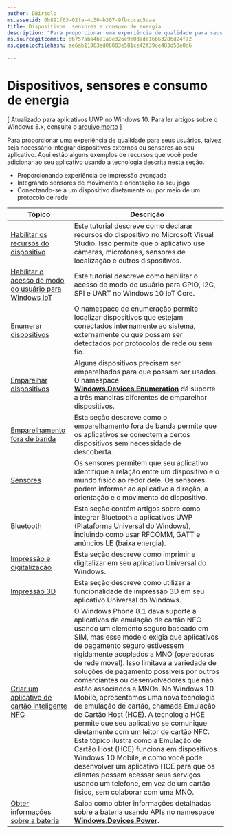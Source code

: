 ```yaml
---
author: DBirtolo
ms.assetid: 0b891f63-02fa-4c30-b307-9fbcccac5caa
title: Dispositivos, sensores e consumo de energia
description: "Para proporcionar uma experiência de qualidade para seus usuários, talvez seja necessário integrar dispositivos externos ou sensores ao seu aplicativo."
ms.sourcegitcommit: d6757aba4be1a9e326e9e0dade16663286d24f72
ms.openlocfilehash: ae6ab11963ed06083e581ce42f39ce483d53e0d6

---
```

# Dispositivos, sensores e consumo de energia

\[ Atualizado para aplicativos UWP no Windows 10. Para ler artigos sobre o Windows 8.x, consulte o [arquivo morto](http://go.microsoft.com/fwlink/p/?linkid=619132) \]

Para proporcionar uma experiência de qualidade para seus usuários, talvez seja necessário integrar dispositivos externos ou sensores ao seu aplicativo. Aqui estão alguns exemplos de recursos que você pode adicionar ao seu aplicativo usando a tecnologia descrita nesta seção.

-   Proporcionando experiência de impressão avançada
-   Integrando sensores de movimento e orientação ao seu jogo
-   Conectando-se a um dispositivo diretamente ou por meio de um protocolo de rede

| Tópico | Descrição |
|-------|-------------|
| [Habilitar os recursos do dispositivo](enable-device-capabilities.md) | Este tutorial descreve como declarar recursos do dispositivo no Microsoft Visual Studio. Isso permite que o aplicativo use câmeras, microfones, sensores de localização e outros dispositivos. | 
| [Habilitar o acesso de modo do usuário para Windows IoT](enable-usermode-access.md) | Este tutorial descreve como habilitar o acesso de modo do usuário para GPIO, I2C, SPI e UART no Windows 10 IoT Core. |
| [Enumerar dispositivos](enumerate-devices.md) | O namespace de enumeração permite localizar dispositivos que estejam conectados internamente ao sistema, externamente ou que possam ser detectados por protocolos de rede ou sem fio. |
| [Emparelhar dispositivos](pair-devices.md) | Alguns dispositivos precisam ser emparelhados para que possam ser usados. O namespace [<strong>Windows.Devices.Enumeration</strong>](https://msdn.microsoft.com/library/windows/apps/BR225459) dá suporte a três maneiras diferentes de emparelhar dispositivos. |
| [Emparelhamento fora de banda](out-of-band-pairing.md) | Esta seção descreve como o emparelhamento fora de banda permite que os aplicativos se conectem a certos dispositivos sem necessidade de descoberta. | 
| [Sensores](sensors.md) | Os sensores permitem que seu aplicativo identifique a relação entre um dispositivo e o mundo físico ao redor dele. Os sensores podem informar ao aplicativo a direção, a orientação e o movimento do dispositivo. |
| [Bluetooth](bluetooth.md) | Esta seção contém artigos sobre como integrar Bluetooth a aplicativos UWP (Plataforma Universal do Windows), incluindo como usar RFCOMM, GATT e anúncios LE (baixa energia). | 
| [Impressão e digitalização](printing-and-scanning.md) | Esta seção descreve como imprimir e digitalizar em seu aplicativo Universal do Windows. | 
| [Impressão 3D](3d-printing.md) | Esta seção descreve como utilizar a funcionalidade de impressão 3D em seu aplicativo Universal do Windows. |
| [Criar um aplicativo de cartão inteligente NFC](host-card-emulation.md) | O Windows Phone 8.1 dava suporte a aplicativos de emulação de cartão NFC usando um elemento seguro baseado em SIM, mas esse modelo exigia que aplicativos de pagamento seguro estivessem rigidamente acoplados a MNO (operadoras de rede móvel). Isso limitava a variedade de soluções de pagamento possíveis por outros comerciantes ou desenvolvedores que não estão associados a MNOs. No Windows 10 Mobile, apresentamos uma nova tecnologia de emulação de cartão, chamada Emulação de Cartão Host (HCE). A tecnologia HCE permite que seu aplicativo se comunique diretamente com um leitor de cartão NFC. Este tópico ilustra como a Emulação de Cartão Host (HCE) funciona em dispositivos Windows 10 Mobile, e como você pode desenvolver um aplicativo HCE para que os clientes possam acessar seus serviços usando um telefone, em vez de um cartão físico, sem colaborar com uma MNO. |
| [Obter informações sobre a bateria](get-battery-info.md) | Saiba como obter informações detalhadas sobre a bateria usando APIs no namespace [<strong>Windows.Devices.Power</strong>](https://msdn.microsoft.com/library/windows/apps/Dn895017). |




<!--HONumber=Jun16_HO4-->



